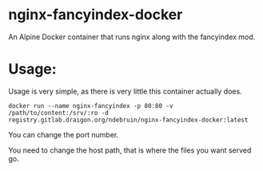 # nginx-fancyindex-docker

An Alpine Docker container that runs nginx along with the fancyindex mod.


# Usage:

Usage is very simple, as there is very little this container actually does.

```
docker run --name nginx-fancyindex -p 80:80 -v /path/to/content:/srv/:ro -d registry.gitlab.draigon.org/ndebruin/nginx-fancyindex-docker:latest
```

You can change the port number.

You need to change the host path, that is where the files you want served go.
